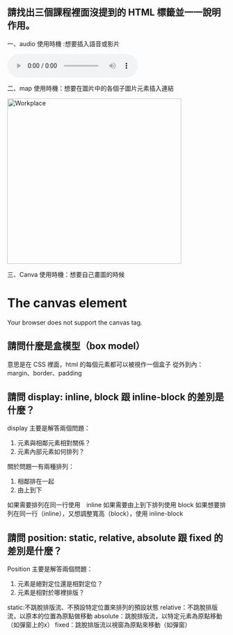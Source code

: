 ## 請找出三個課程裡面沒提到的 HTML 標籤並一一說明作用。
一、audio 
使用時機 :想要插入語音或影片

<audio controls>
  <source src="horse.ogg" type="audio/ogg">
  <source src="horse.mp3" type="audio/mpeg">
  Your browser does not support the audio tag.
</audio>

二、map
使用時機：想要在圖片中的各個子圖片元素插入連結

<img src="workplace.jpg" alt="Workplace" usemap="#workmap" width="400" height="379">

<map name="workmap">
  <area shape="rect" coords="34,44,270,350" alt="Computer" href="computer.htm">
  <area shape="rect" coords="290,172,333,250" alt="Phone" href="phone.htm">
  <area shape="circle" coords="337,300,44" alt="Cup of coffee" href="coffee.htm">
</map>

三、Canva
使用時機：想要自己畫圖的時候
<!DOCTYPE html>
<html>
<body>

<h1>The canvas element</h1>

<canvas id="myCanvas">Your browser does not support the canvas tag.</canvas>

<script>
var c = document.getElementById("myCanvas");
var ctx = c.getContext("2d");
ctx.fillStyle = "#FF0000";
ctx.fillRect(0, 0, 80, 100);
</script>

</body>
</html>


## 請問什麼是盒模型（box model）

意思是在 CSS 裡面，html 的每個元素都可以被視作一個盒子
從外到內：margin、border、padding


## 請問 display: inline, block 跟 inline-block 的差別是什麼？

display 主要是解答兩個問題：
1. 元素與相鄰元素相對關係？
2. 元素內部元素如何排列？

關於問題一有兩種排列：
1. 相鄰排在一起
2. 由上到下
 
如果需要排列在同一行使用　inline
如果需要由上到下排列使用 block
如果想要排列在同一行（inline），又想調整寬高（block），使用 inline-block

## 請問 position: static, relative, absolute 跟 fixed 的差別是什麼？

Position 主要是解答兩個問題：
1. 元素是絕對定位還是相對定位？
2. 元素是相對於哪裡排版？

static:不跳脫排版流、不預設特定位置來排列的預設狀態
relative：不跳脫排版流，以原本的位置為原點做移動
absolute：跳脫排版流，以特定元素為原點移動（如彈窗上的x）
fixed：跳脫排版流以視窗為原點來移動（如彈窗）

